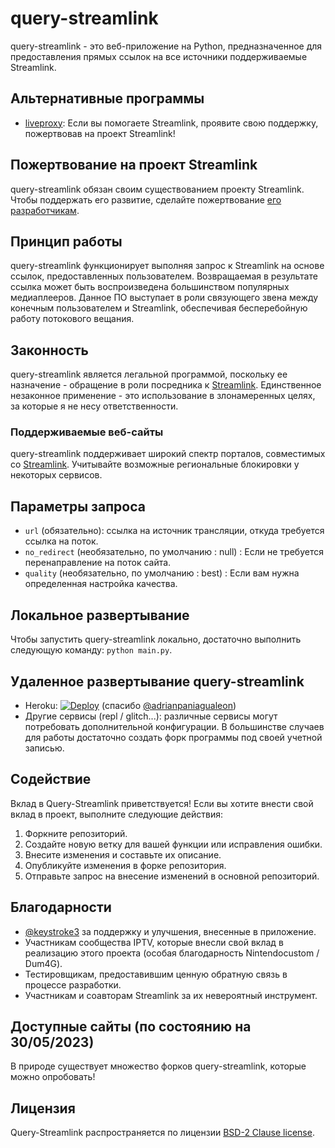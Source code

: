# query-streamlink

query-streamlink - это веб-приложение на Python, предназначенное для предоставления прямых ссылок на все источники поддерживаемые Streamlink.

## Альтернативные программы

- [liveproxy](https://github.com/back-to/liveproxy): Если вы помогаете Streamlink, проявите свою поддержку, пожертвовав на проект Streamlink!

## Пожертвование на проект Streamlink

query-streamlink обязан своим существованием проекту Streamlink. Чтобы поддержать его развитие, сделайте пожертвование [его разработчикам](https://streamlink.github.io/donate.html).

## Принцип работы

query-streamlink функционирует выполняя запрос к Streamlink на основе ссылок, предоставленных пользователем. Возвращаемая в результате ссылка может быть воспроизведена большинством популярных медиаплееров. Данное ПО выступает в роли связующего звена между конечным пользователем и Streamlink, обеспечивая бесперебойную работу потокового вещания.

## Законность

query-streamlink является легальной программой, поскольку ее назначение - обращение в роли посредника к [Streamlink](https://github.com/streamlink/streamlink). Единственное незаконное применение - это использование в злонамеренных целях, за которые я не несу ответственности.

### Поддерживаемые веб-сайты

query-streamlink поддерживает широкий спектр порталов, совместимых со [Streamlink](https://streamlink.github.io/plugin_matrix.html). Учитывайте возможные региональные блокировки у некоторых сервисов.

## Параметры запроса

- `url` (обязательно): ссылка на источник трансляции, откуда требуется ссылка на поток.
- `no_redirect` (необязательно, по умолчанию : null) : Если не требуется перенаправление на поток сайта.
- `quality` (необязательно, по умолчанию : best) : Если вам нужна определенная настройка качества.

## Локальное развертывание

Чтобы запустить query-streamlink локально, достаточно выполнить следующую команду: `python main.py`.

## Удаленное развертывание query-streamlink

- Heroku: [![Deploy](https://www.herokucdn.com/deploy/button.svg)](https://dashboard.heroku.com/new?template=https%3A%2F%2Fgithub.com%2FBellezaEmporium%2Fquery-streamlink) (спасибо [@adrianpaniagualeon](https://github.com/adrianpaniagualeon))
- Другие сервисы (repl / glitch...): различные сервисы могут потребовать дополнительной конфигурации. В большинстве случаев для работы достаточно создать форк программы под своей учетной записью.

## Содействие

Вклад в Query-Streamlink приветствуется! Если вы хотите внести свой вклад в проект, выполните следующие действия:

1. Форкните репозиторий.
2. Создайте новую ветку для вашей функции или исправления ошибки.
3. Внесите изменения и составьте их описание.
4. Опубликуйте изменения в форке репозитория.
5. Отправьте запрос на внесение изменений в основной репозиторий.

## Благодарности

- [@keystroke3](https://github.com/keystroke3) за поддержку и улучшения, внесенные в приложение.
- Участникам сообщества IPTV, которые внесли свой вклад в реализацию этого проекта (особая благодарность Nintendocustom / Dum4G).
- Тестировщикам, предоставившим ценную обратную связь в процессе разработки.
- Участникам и соавторам Streamlink за их невероятный инструмент.

## Доступные сайты (по состоянию на 30/05/2023)

В природе существует множество форков query-streamlink, которые можно опробовать!

## Лицензия

Query-Streamlink распространяется по лицензии [BSD-2 Clause license](./LICENSE).
